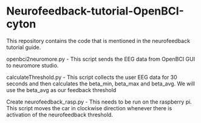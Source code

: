 # Neurofeedback-tutorial-OpenBCI-cyton
This repository contains the code that is mentioned in the neurofeedback tutorial guide.

openbci2neuromore.py - This script sends the EEG data from OpenBCI GUI to neuromore studio.

calculateThreshold.py - This script collects the user EEG data for 30 seconds and then calculates the beta_min, beta_max and beta_avg. We will use the beta_avg as our feedback threshold

Create neurofeedback_rasp.py - This needs to be run on the raspberry pi. This script moves the car in clockwise direction whenever there is activation of the neurofeedback threshold.
